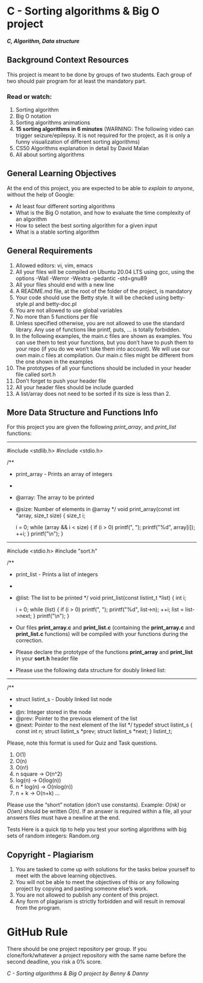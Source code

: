 # C - Sorting algorithms &amp; Big O project
##### C, Algorithm, Data structure


## Background Context Resources
This project is meant to be done by groups of two students. Each group of two should pair program for at least the mandatory part.

### Read or watch:

1. Sorting algorithm
2. Big O notation
3. Sorting algorithms animations
4. __15 sorting algorithms in 6 minutes__ (WARNING: The following video can trigger seizure/epilepsy. It is not required for the project, as it is only a funny visualization of different sorting algorithms)
5. CS50 Algorithms explanation in detail by David Malan
6. All about sorting algorithms


## General Learning Objectives
At the end of this project, you are expected to be able to *explain to anyone*, without the help of Google:

* At least four different sorting algorithms
* What is the Big O notation, and how to evaluate the time complexity of an algorithm
* How to select the best sorting algorithm for a given input
* What is a stable sorting algorithm


## General Requirements

1. Allowed editors: vi, vim, emacs
2. All your files will be compiled on Ubuntu 20.04 LTS using gcc, using the options -Wall -Werror -Wextra -pedantic -std=gnu89
3. All your files should end with a new line
4. A README.md file, at the root of the folder of the project, is mandatory
5. Your code should use the Betty style. It will be checked using betty-style.pl and betty-doc.pl
6. You are not allowed to use global variables
7. No more than 5 functions per file
8. Unless specified otherwise, you are not allowed to use the standard library. Any use of functions like printf, puts, … is totally forbidden.
9. In the following examples, the main.c files are shown as examples. You can use them to test your functions, but you don’t have to push them to your repo (if you do we won’t take them into account). We will use our own main.c files at compilation. Our main.c files might be different from the one shown in the examples
10. The prototypes of all your functions should be included in your header file called sort.h
11. Don’t forget to push your header file
12. All your header files should be include guarded
13. A list/array does not need to be sorted if its size is less than 2.

## More Data Structure and Functions Info

For this project you are given the following *print_array*, and *print_list* functions:

----------------------------------------------------------------------------------------------------------------
#include <stdlib.h>
#include <stdio.h>

/**
 * print_array - Prints an array of integers
 *
 * @array: The array to be printed
 * @size: Number of elements in @array
 */
void print_array(const int *array, size_t size)
{
    size_t i;

    i = 0;
    while (array && i < size)
    {
        if (i > 0)
            printf(", ");
        printf("%d", array[i]);
        ++i;
    }
    printf("\n");
}

-------------------------------------------------------------------------------------------------------------------------------------------
#include <stdio.h>
#include "sort.h"

/**
 * print_list - Prints a list of integers
 *
 * @list: The list to be printed
 */
void print_list(const listint_t *list)
{
    int i;

    i = 0;
    while (list)
    {
        if (i > 0)
            printf(", ");
        printf("%d", list->n);
        ++i;
        list = list->next;
    }
    printf("\n");
}

* Our files __print_array.c__ and __print_list.c__ (containing the __print_array.c__ and __print_list.c__ functions) will be compiled with your functions during the correction.
* Please declare the prototype of the functions __print_array__ and __print_list__ in your __sort.h__ header file
* Please use the following data structure for doubly linked list:

--------------------------------------------------------------------------------------------------------------------------------
/**
 * struct listint_s - Doubly linked list node
 *
 * @n: Integer stored in the node
 * @prev: Pointer to the previous element of the list
 * @next: Pointer to the next element of the list
 */
typedef struct listint_s
{
    const int n;
    struct listint_s *prev;
    struct listint_s *next;
} listint_t;

Please, note this format is used for Quiz and Task questions.

1. O(1)
2. O(n)
3. O(n!)
4. n square -> O(n^2)
5. log(n) -> O(log(n))
6. n * log(n) -> O(nlog(n))
7. n + k -> O(n+k) …

Please use the “short” notation (don’t use constants). Example: *O(nk)* or *O(wn)* should be written *O(n)*. If an answer is required within a file, all your answers files must have a newline at the end.

Tests
Here is a quick tip to help you test your sorting algorithms with big sets of random integers: Random.org

## Copyright - Plagiarism
1. You are tasked to come up with solutions for the tasks below yourself to meet with the above learning objectives.
2. You will not be able to meet the objectives of this or any following project by copying and pasting someone else’s work.
3. You are not allowed to publish any content of this project.
4. Any form of plagiarism is strictly forbidden and will result in removal from the program.

# GitHub Rule
There should be one project repository per group. If you clone/fork/whatever a project repository with the same name before the second deadline, you risk a 0% score.


*C - Sorting algorithms &amp; Big O project by Benny &amp; Danny*
